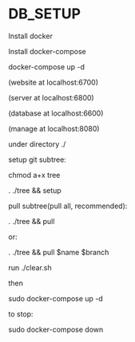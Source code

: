 # DB_SETUP

Install docker

Install docker-compose

docker-compose up -d

(website at localhost:6700)

(server at localhost:6800)

(database at localhost:6600)

(manage at localhost:8080)


under directory ./

setup git subtree: 

chmod a+x tree

. ./tree && setup

pull subtree(pull all, recommended):

. ./tree && pull

or:

. ./tree && pull $name $branch

run ./clear.sh

then

sudo docker-compose up -d

to stop:

sudo docker-compose down

